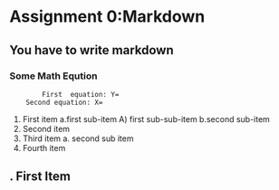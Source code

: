 # Assignment 0:Markdown
## You have to write markdown
### Some Math Eqution
			First  equation: Y=
		Second equation: X=



1. First item a.first sub-item A) first sub-sub-item b.second sub-item
2. Second item
3. Third item a. second sub item
4. Fourth item

## .  First Item
		


